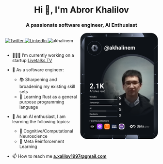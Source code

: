 <h1 align="center">Hi 👋, I'm Abror Khalilov</h1>
<h3 align="center">A passionate software engineer, AI Enthusiast</h3>

<a href="https://app.daily.dev/akhalinem">
    <img 
         src="https://github.com/akhalinem/akhalinem/blob/main/devcard.svg" 
         align="right" 
         width="256"
         alt="Abror Khalilov's Dev Card"
     />
</a>

<br />

<div>
  <a href="https://twitter.com/akhalinem">
    <img
      src="https://img.shields.io/twitter/follow/akhalinem?label=Twitter&logo=twitter&style=flat-square&color=1da1f2&logoColor=ffffff"
      alt="Twitter"
    />
  </a>
  <a href="https://www.linkedin.com/in/abror-xalilov/">
    <img
      src="https://img.shields.io/static/v1?logo=linkedin&style=flat-square&color=0072b1&label=LinkedIn&message=%E2%98%86"
      alt="LinkedIn"
    />
  </a>
  <span>
    <img src="https://komarev.com/ghpvc/?username=akhalinem&label=Profile%20views&color=0e75b6&style=flat" alt="akhalinem" />
  </span>  
</div>

<br />

- 👨🏻‍💻 I’m currently working on a startup [Livetalks.TV](https://info.livetalks.tv/)

- 📖 As a software engineer:
    - 📚 Sharpening and broadening my existing skill sets
    - 🦀 Learning Rust as a general purpose programming language

- 📖 As an AI enthusiast, I am learning the following topics:
    - 🧠 Cognitive/Computational Neuroscience
    - 🤖 Meta Reinforcement Learning

- 📫 How to reach me **a.xalilov1997@gmail.com**
